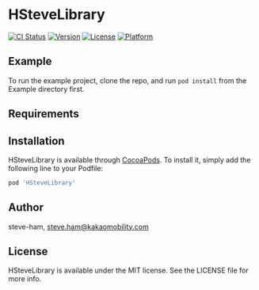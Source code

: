 # HSteveLibrary

[![CI Status](https://img.shields.io/travis/steve-ham/HSteveLibrary.svg?style=flat)](https://travis-ci.org/steve-ham/HSteveLibrary)
[![Version](https://img.shields.io/cocoapods/v/HSteveLibrary.svg?style=flat)](https://cocoapods.org/pods/HSteveLibrary)
[![License](https://img.shields.io/cocoapods/l/HSteveLibrary.svg?style=flat)](https://cocoapods.org/pods/HSteveLibrary)
[![Platform](https://img.shields.io/cocoapods/p/HSteveLibrary.svg?style=flat)](https://cocoapods.org/pods/HSteveLibrary)

## Example

To run the example project, clone the repo, and run `pod install` from the Example directory first.

## Requirements

## Installation

HSteveLibrary is available through [CocoaPods](https://cocoapods.org). To install
it, simply add the following line to your Podfile:

```ruby
pod 'HSteveLibrary'
```

## Author

steve-ham, steve.ham@kakaomobility.com

## License

HSteveLibrary is available under the MIT license. See the LICENSE file for more info.
